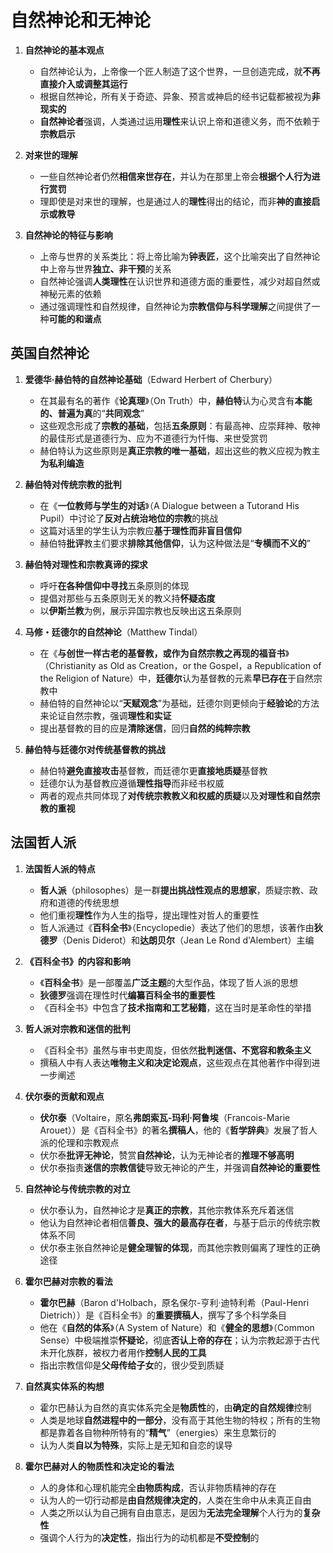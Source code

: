 # 自然神论和无神论
1. **自然神论的基本观点**
    - 自然神论认为，上帝像一个匠人制造了这个世界，一旦创造完成，就**不再直接介入或调整其运行**
    - 根据自然神论，所有关于奇迹、异象、预言或神启的经书记载都被视为**非现实的**
    - **自然神论者**强调，人类通过运用**理性**来认识上帝和道德义务，而不依赖于**宗教启示**

2. **对来世的理解**
    - 一些自然神论者仍然**相信来世存在**，并认为在那里上帝会**根据个人行为进行赏罚**
    - 理即使是对来世的理解，也是通过人的**理性**得出的结论，而非**神的直接启示或教导**

3. **自然神论的特征与影响**
    - 上帝与世界的关系类比：将上帝比喻为**钟表匠**，这个比喻突出了自然神论中上帝与世界**独立、非干预**的关系
    - 自然神论强调**人类理性**在认识世界和道德方面的重要性，减少对超自然或神秘元素的依赖
    - 通过强调理性和自然规律，自然神论为**宗教信仰与科学理解**之间提供了一种**可能的和谐点**

## 英国自然神论
1. **爱德华·赫伯特的自然神论基础**（Edward Herbert of Cherbury）
    - 在其最有名的著作《**论真理**》（On Truth）中，**赫伯特**认为心灵含有**本能的、普遍为真**的“**共同观念**”
    - 这些观念形成了**宗教的基础**，包括**五条原则**：有最高神、应崇拜神、敬神的最佳形式是道德行为、应为不道德行为忏悔、来世受赏罚
    - 赫伯特认为这些原则是**真正宗教的唯一基础**，超出这些的教义应视为教主**为私利编造**

2. **赫伯特对传统宗教的批判**
    - 在《**一位教师与学生的对话**》（A Dialogue between a Tutorand His Pupil）中讨论了**反对占统治地位的宗教**的挑战
    - 这篇对话里的学生认为宗教应**基于理性而非盲目信仰**
    - 赫伯特**批评**教主们要求**排除其他信仰**，认为这种做法是“**专横而不义的**”

3. **赫伯特对理性和宗教真谛的探求**
    - 呼吁**在各种信仰中寻找**五条原则的体现
    - 提倡对那些与五条原则无关的教义持**怀疑态度**
    - 以**伊斯兰教**为例，展示异国宗教也反映出这五条原则

4. **马修・廷德尔的自然神论**（Matthew Tindal）
    - 在《**与创世一样古老的基督教，或作为自然宗教之再现的福音书**》（Christianity as Old as Creation，or the Gospel，a Republication of the Religion of Nature）中，**廷德尔**认为基督教的元素**早已存在**于自然宗教中
    - 赫伯特的自然神论以“**天赋观念**”为基础，廷德尔则更倾向于**经验论**的方法来论证自然宗教，强调**理性和实证**
    - 提出基督教的目的应是**清除迷信**，回归**自然的纯粹宗教**

5. **赫伯特与廷德尔对传统基督教的挑战**
    - 赫伯特**避免直接攻击**基督教，而廷德尔更**直接地质疑**基督教
    - 廷德尔认为基督教应遵循**理性指导**而非经书权威
    - 两者的观点共同体现了**对传统宗教教义和权威的质疑**以及**对理性和自然宗教的重视**

## 法国哲人派
1. **法国哲人派的特点**
    - **哲人派**（philosophes）是一群**提出挑战性观点的思想家**，质疑宗教、政府和道德的传统思想
    - 他们重视**理性**作为人生的指导，提出理性对哲人的重要性
    - 哲人派通过《**百科全书**》（Encyclopedie）表达了他们的思想，该著作由**狄德罗**（Denis Diderot）和**达朗贝尔**（Jean Le Rond d'Alembert）主编

2. **《百科全书》的内容和影响**
    - 《**百科全书**》是一部覆盖**广泛主题**的大型作品，体现了哲人派的思想
    - **狄德罗**强调在理性时代**编纂百科全书的重要性**
    - 《百科全书》中包含了**技术指南和工艺秘籍**，这在当时是革命性的举措

3. **哲人派对宗教和迷信的批判**
    - 《百科全书》虽然与审书吏周旋，但依然**批判迷信、不宽容和教条主义**
    - 撰稿人中有人表达**唯物主义和决定论观点**，这些观点在其他著作中得到进一步阐述

4. **伏尔泰的贡献和观点**
    - **伏尔泰**（Voltaire，原名**弗朗索瓦-玛利·阿鲁埃**（Francois-Marie Arouet））是《百科全书》的著名**撰稿人**，他的《**哲学辞典**》发展了哲人派的伦理和宗教观点
    - 伏尔泰**批评无神论**，赞赏**自然神论**，认为无神论者的**推理不够高明**
    - 伏尔泰指责**迷信的宗教信徒**导致无神论的产生，并强调**自然神论的重要性**

5. **自然神论与传统宗教的对立**
    - 伏尔泰认为，自然神论才是**真正的宗教**，其他宗教体系充斥着迷信
    - 他认为自然神论者相信**善良、强大的最高存在者**，与基于启示的传统宗教体系不同
    - 伏尔泰主张自然神论是**健全理智的体现**，而其他宗教则偏离了理性的正确途径

1. **霍尔巴赫对宗教的看法**
   - **霍尔巴赫**（Baron d'Holbach，原名保尔-亨利·迪特利希（Paul-Henri Dietrich））是《百科全书》的**重要撰稿人**，撰写了多个科学条目
   - 他在《**自然的体系**》（A System of Nature）和《**健全的思想**》（Common Sense）中极端推崇**怀疑论**，彻底**否认上帝的存在**；认为宗教起源于古代未开化族群，被权力者用作**控制人民的工具**
   - 指出宗教信仰是**父母传给子女**的，很少受到质疑

2. **自然真实体系的构想**
   - 霍尔巴赫认为自然的真实体系完全是**物质性**的，由**确定的自然规律**控制
   - 人类是地球**自然进程中的一部分**，没有高于其他生物的特权；所有的生物都是靠着各自物种所特有的“**精气**”（energies）来生息繁衍的
   - 认为人类**自以为特殊**，实际上是无知和自恋的误导

3. **霍尔巴赫对人的物质性和决定论的看法**
   - 人的身体和心理机能完全**由物质构成**，否认非物质精神的存在
   - 认为人的一切行动都是**由自然规律决定的**，人类在生命中从未真正自由
   - 人类之所以认为自己拥有自由意志，是因为**无法完全理解**个人行为的**复杂性**
   - 强调个人行为的**决定性**，指出行为的动机都是**不受控制**的

